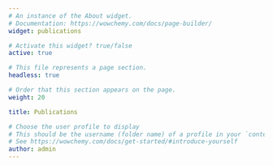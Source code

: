 ```yaml
---
# An instance of the About widget.
# Documentation: https://wowchemy.com/docs/page-builder/
widget: publications

# Activate this widget? true/false
active: true

# This file represents a page section.
headless: true

# Order that this section appears on the page.
weight: 20

title: Publications

# Choose the user profile to display
# This should be the username (folder name) of a profile in your `content/authors/` folder.
# See https://wowchemy.com/docs/get-started/#introduce-yourself
author: admin
---
```

